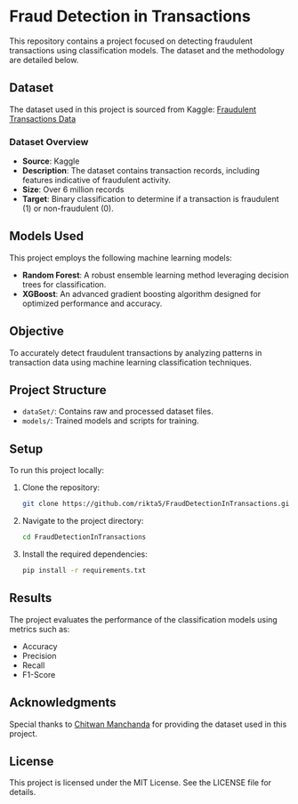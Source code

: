 # Fraud Detection in Transactions

This repository contains a project focused on detecting fraudulent transactions using classification models. The dataset and the methodology are detailed below.

## Dataset
The dataset used in this project is sourced from Kaggle:
[Fraudulent Transactions Data](https://www.kaggle.com/datasets/chitwanmanchanda/fraudulent-transactions-data)

### Dataset Overview
- **Source**: Kaggle
- **Description**: The dataset contains transaction records, including features indicative of fraudulent activity.
- **Size**: Over 6 million records
- **Target**: Binary classification to determine if a transaction is fraudulent (1) or non-fraudulent (0).

## Models Used
This project employs the following machine learning models:
- **Random Forest**: A robust ensemble learning method leveraging decision trees for classification.
- **XGBoost**: An advanced gradient boosting algorithm designed for optimized performance and accuracy.

## Objective
To accurately detect fraudulent transactions by analyzing patterns in transaction data using machine learning classification techniques.

## Project Structure
- `dataSet/`: Contains raw and processed dataset files.
- `models/`: Trained models and scripts for training.

## Setup
To run this project locally:
1. Clone the repository:
   ```bash
   git clone https://github.com/rikta5/FraudDetectionInTransactions.git
   ```
2. Navigate to the project directory:
   ```bash
   cd FraudDetectionInTransactions
   ```
3. Install the required dependencies:
   ```bash
   pip install -r requirements.txt
   ```

## Results
The project evaluates the performance of the classification models using metrics such as:
- Accuracy
- Precision
- Recall
- F1-Score

## Acknowledgments
Special thanks to [Chitwan Manchanda](https://www.kaggle.com/chitwanmanchanda) for providing the dataset used in this project.

## License
This project is licensed under the MIT License. See the LICENSE file for details.

